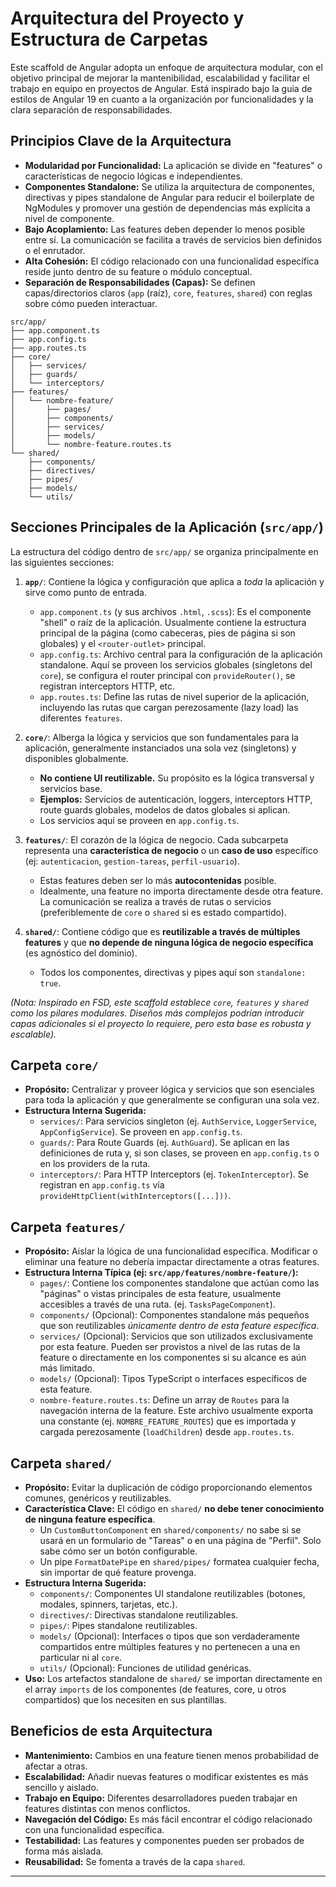 # Arquitectura del Proyecto y Estructura de Carpetas

Este scaffold de Angular adopta un enfoque de arquitectura modular, con el objetivo principal de mejorar la mantenibilidad, escalabilidad y facilitar el trabajo en equipo en proyectos de Angular. Está inspirado bajo la guia de estilos de Angular 19 en cuanto a la organización por funcionalidades y la clara separación de responsabilidades.

## Principios Clave de la Arquitectura

* **Modularidad por Funcionalidad:** La aplicación se divide en "features" o características de negocio lógicas e independientes.
* **Componentes Standalone:** Se utiliza la arquitectura de componentes, directivas y pipes standalone de Angular para reducir el boilerplate de NgModules y promover una gestión de dependencias más explícita a nivel de componente.
* **Bajo Acoplamiento:** Las features deben depender lo menos posible entre sí. La comunicación se facilita a través de servicios bien definidos o el enrutador.
* **Alta Cohesión:** El código relacionado con una funcionalidad específica reside junto dentro de su feature o módulo conceptual.
* **Separación de Responsabilidades (Capas):** Se definen capas/directorios claros (`app` (raíz), `core`, `features`, `shared`) con reglas sobre cómo pueden interactuar.

```plaintext
src/app/
├── app.component.ts
├── app.config.ts
├── app.routes.ts
├── core/
│   ├── services/
│   ├── guards/
│   └── interceptors/
├── features/
│   └── nombre-feature/
│       ├── pages/
│       ├── components/
│       ├── services/
│       ├── models/
│       └── nombre-feature.routes.ts
└── shared/
    ├── components/
    ├── directives/
    ├── pipes/
    ├── models/
    └── utils/
```

## Secciones Principales de la Aplicación (`src/app/`)

La estructura del código dentro de `src/app/` se organiza principalmente en las siguientes secciones:

1.  **`app/`**: Contiene la lógica y configuración que aplica a *toda* la aplicación y sirve como punto de entrada.
    * `app.component.ts` (y sus archivos `.html`, `.scss`): Es el componente "shell" o raíz de la aplicación. Usualmente contiene la estructura principal de la página (como cabeceras, pies de página si son globales) y el `<router-outlet>` principal.
    * `app.config.ts`: Archivo central para la configuración de la aplicación standalone. Aquí se proveen los servicios globales (singletons del `core`), se configura el router principal con `provideRouter()`, se registran interceptors HTTP, etc.
    * `app.routes.ts`: Define las rutas de nivel superior de la aplicación, incluyendo las rutas que cargan perezosamente (lazy load) las diferentes `features`.

2.  **`core/`**: Alberga la lógica y servicios que son fundamentales para la aplicación, generalmente instanciados una sola vez (singletons) y disponibles globalmente.
    * **No contiene UI reutilizable.** Su propósito es la lógica transversal y servicios base.
    * **Ejemplos:** Servicios de autenticación, loggers, interceptors HTTP, route guards globales, modelos de datos globales si aplican.
    * Los servicios aquí se proveen en `app.config.ts`.

3.  **`features/`**: El corazón de la lógica de negocio. Cada subcarpeta representa una **característica de negocio** o un **caso de uso** específico (ej: `autenticacion`, `gestion-tareas`, `perfil-usuario`).
    * Estas features deben ser lo más **autocontenidas** posible.
    * Idealmente, una feature no importa directamente desde otra feature. La comunicación se realiza a través de rutas o servicios (preferiblemente de `core` o `shared` si es estado compartido).

4.  **`shared/`**: Contiene código que es **reutilizable a través de múltiples features** y que **no depende de ninguna lógica de negocio específica** (es agnóstico del dominio).
    * Todos los componentes, directivas y pipes aquí son `standalone: true`.

*(Nota: Inspirado en FSD, este scaffold establece `core`, `features` y `shared` como los pilares modulares. Diseños más complejos podrían introducir capas adicionales si el proyecto lo requiere, pero esta base es robusta y escalable).*

## Carpeta `core/`

* **Propósito:** Centralizar y proveer lógica y servicios que son esenciales para toda la aplicación y que generalmente se configuran una sola vez.
* **Estructura Interna Sugerida:**
    * `services/`: Para servicios singleton (ej. `AuthService`, `LoggerService`, `AppConfigService`). Se proveen en `app.config.ts`.
    * `guards/`: Para Route Guards (ej. `AuthGuard`). Se aplican en las definiciones de ruta y, si son clases, se proveen en `app.config.ts` o en los providers de la ruta.
    * `interceptors/`: Para HTTP Interceptors (ej. `TokenInterceptor`). Se registran en `app.config.ts` vía `provideHttpClient(withInterceptors([...]))`.

## Carpeta `features/`

* **Propósito:** Aislar la lógica de una funcionalidad específica. Modificar o eliminar una feature no debería impactar directamente a otras features.
* **Estructura Interna Típica (ej: `src/app/features/nombre-feature/`):**
    * `pages/`: Contiene los componentes standalone que actúan como las "páginas" o vistas principales de esta feature, usualmente accesibles a través de una ruta. (ej. `TasksPageComponent`).
    * `components/` (Opcional): Componentes standalone más pequeños que son reutilizables *únicamente dentro de esta feature específica*.
    * `services/` (Opcional): Servicios que son utilizados exclusivamente por esta feature. Pueden ser provistos a nivel de las rutas de la feature o directamente en los componentes si su alcance es aún más limitado.
    * `models/` (Opcional): Tipos TypeScript o interfaces específicos de esta feature.
    * `nombre-feature.routes.ts`: Define un array de `Routes` para la navegación interna de la feature. Este archivo usualmente exporta una constante (ej. `NOMBRE_FEATURE_ROUTES`) que es importada y cargada perezosamente (`loadChildren`) desde `app.routes.ts`.

## Carpeta `shared/`

* **Propósito:** Evitar la duplicación de código proporcionando elementos comunes, genéricos y reutilizables.
* **Característica Clave:** El código en `shared/` **no debe tener conocimiento de ninguna feature específica**.
    * Un `CustomButtonComponent` en `shared/components/` no sabe si se usará en un formulario de "Tareas" o en una página de "Perfil". Solo sabe cómo ser un botón configurable.
    * Un pipe `FormatDatePipe` en `shared/pipes/` formatea cualquier fecha, sin importar de qué feature provenga.
* **Estructura Interna Sugerida:**
    * `components/`: Componentes UI standalone reutilizables (botones, modales, spinners, tarjetas, etc.).
    * `directives/`: Directivas standalone reutilizables.
    * `pipes/`: Pipes standalone reutilizables.
    * `models/` (Opcional): Interfaces o tipos que son verdaderamente compartidos entre múltiples features y no pertenecen a una en particular ni al `core`.
    * `utils/` (Opcional): Funciones de utilidad genéricas.
* **Uso:** Los artefactos standalone de `shared/` se importan directamente en el array `imports` de los componentes (de features, core, u otros compartidos) que los necesiten en sus plantillas.

## Beneficios de esta Arquitectura

* **Mantenimiento:** Cambios en una feature tienen menos probabilidad de afectar a otras.
* **Escalabilidad:** Añadir nuevas features o modificar existentes es más sencillo y aislado.
* **Trabajo en Equipo:** Diferentes desarrolladores pueden trabajar en features distintas con menos conflictos.
* **Navegación del Código:** Es más fácil encontrar el código relacionado con una funcionalidad específica.
* **Testabilidad:** Las features y componentes pueden ser probados de forma más aislada.
* **Reusabilidad:** Se fomenta a través de la capa `shared`.

---